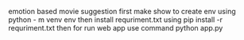 emotion based movie suggestion first make show to create env using python - m venv env then install requriment.txt using pip install -r requriment.txt then for run web app use command python app.py 
